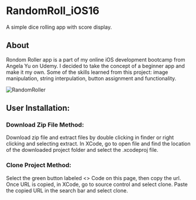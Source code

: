 # RandomRoll_iOS16
A simple dice rolling app with score display. 

## About

Rondom Roller app is a part of my online iOS development bootcamp from Angela Yu on Udemy. I decided to take the concept of a beginner app and make it my own. Some of the skills learned from this project: image manipulation, string interpulation, button assignment and functionality. 

![RandomRoller](https://user-images.githubusercontent.com/79613749/230903760-06d2ba7d-fe01-49dd-bba4-8750965e9f93.png)

## User Installation:

### Download Zip File Method:
  Download zip file and extract files by double clicking in finder or right clicking and selecting extract. In XCode, go to open file and find the location of the downloaded project folder and select the .xcodeproj file. 
  
### Clone Project Method:
  Select the green button labeled <> Code on this page, then copy the url. Once URL is copied, in XCode, go to source control and select clone. Paste the copied URL in the search bar and select clone.


